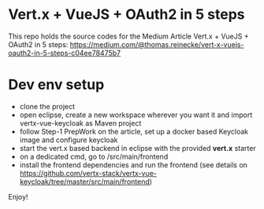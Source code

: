 
# Vert.x + VueJS + OAuth2 in 5 steps
This repo holds the source codes for the Medium Article Vert.x + VueJS + OAuth2 in 5 steps:
https://medium.com/@thomas.reinecke/vert-x-vuejs-oauth2-in-5-steps-c04ee78475b7

# Dev env setup
* clone the project
* open eclipse, create a new workspace wherever you want it and import vertx-vue-keycloak as Maven project
* follow Step-1 PrepWork on the article, set up a docker based Keycloak image and configure keycloak
* start the vert.x based backend in eclipse with the provided **vert.x** starter
* on a dedicated cmd, go to <vertx-vue-keycloak HOME>/src/main/frontend 
* install the frontend dependencies and run the frontend (see details on https://github.com/vertx-stack/vertx-vue-keycloak/tree/master/src/main/frontend)

Enjoy!
 
